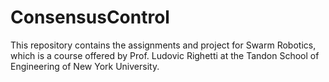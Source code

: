# ConsensusControl
This repository contains the assignments and project for Swarm Robotics, which is a course offered by Prof. Ludovic Righetti at the Tandon School of Engineering of New York University. 
